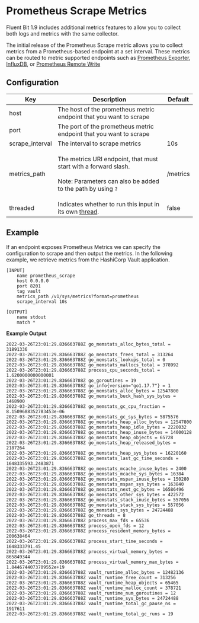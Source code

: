 # Prometheus Scrape Metrics

Fluent Bit 1.9 includes additional metrics features to allow you to collect both logs and metrics with the same collector.&#x20;

The initial release of the Prometheus Scrape metric allows you to collect metrics from a Prometheus-based endpoint at a set interval. These metrics can be routed to metric supported endpoints such as [Prometheus Exporter](../outputs/prometheus-exporter.md), [InfluxDB](../outputs/influxdb.md), or [Prometheus Remote Write](../outputs/prometheus-remote-write.md)

## Configuration <a href="#configuration" id="configuration"></a>

| Key             | Description                                                                                                                                          | Default  |
| --------------- | ---------------------------------------------------------------------------------------------------------------------------------------------------- | -------- |
| host            | The host of the prometheus metric endpoint that you want to scrape                                                                                   |          |
| port            | The port of the prometheus metric endpoint that you want to scrape                                                                                    |          |
| scrape\_interval | The interval to scrape metrics                                                                                                                       | 10s      |
| metrics\_path   | <p>The metrics URI endpoint, that must start with a forward slash.<br><br>Note: Parameters can also be added to the path by using <code>?</code></p> | /metrics |
| threaded | Indicates whether to run this input in its own [thread](../../administration/multithreading.md#inputs). | false |

## Example

If an endpoint exposes Prometheus Metrics we can specify the configuration to scrape and then output the metrics. In the following example, we retrieve metrics from the HashiCorp Vault application.

```
[INPUT]
    name prometheus_scrape
    host 0.0.0.0
    port 8201
    tag vault
    metrics_path /v1/sys/metrics?format=prometheus
    scrape_interval 10s

[OUTPUT]
    name stdout
    match *

```

**Example Output**

```
2022-03-26T23:01:29.836663788Z go_memstats_alloc_bytes_total = 31891336
2022-03-26T23:01:29.836663788Z go_memstats_frees_total = 313264
2022-03-26T23:01:29.836663788Z go_memstats_lookups_total = 0
2022-03-26T23:01:29.836663788Z go_memstats_mallocs_total = 378992
2022-03-26T23:01:29.836663788Z process_cpu_seconds_total = 1.6200000000000001
2022-03-26T23:01:29.836663788Z go_goroutines = 19
2022-03-26T23:01:29.836663788Z go_info{version="go1.17.7"} = 1
2022-03-26T23:01:29.836663788Z go_memstats_alloc_bytes = 12547800
2022-03-26T23:01:29.836663788Z go_memstats_buck_hash_sys_bytes = 1468900
2022-03-26T23:01:29.836663788Z go_memstats_gc_cpu_fraction = 8.1509688352783453e-06
2022-03-26T23:01:29.836663788Z go_memstats_gc_sys_bytes = 5875576
2022-03-26T23:01:29.836663788Z go_memstats_heap_alloc_bytes = 12547800
2022-03-26T23:01:29.836663788Z go_memstats_heap_idle_bytes = 2220032
2022-03-26T23:01:29.836663788Z go_memstats_heap_inuse_bytes = 14000128
2022-03-26T23:01:29.836663788Z go_memstats_heap_objects = 65728
2022-03-26T23:01:29.836663788Z go_memstats_heap_released_bytes = 2187264
2022-03-26T23:01:29.836663788Z go_memstats_heap_sys_bytes = 16220160
2022-03-26T23:01:29.836663788Z go_memstats_last_gc_time_seconds = 1648335593.2483871
2022-03-26T23:01:29.836663788Z go_memstats_mcache_inuse_bytes = 2400
2022-03-26T23:01:29.836663788Z go_memstats_mcache_sys_bytes = 16384
2022-03-26T23:01:29.836663788Z go_memstats_mspan_inuse_bytes = 150280
2022-03-26T23:01:29.836663788Z go_memstats_mspan_sys_bytes = 163840
2022-03-26T23:01:29.836663788Z go_memstats_next_gc_bytes = 16586496
2022-03-26T23:01:29.836663788Z go_memstats_other_sys_bytes = 422572
2022-03-26T23:01:29.836663788Z go_memstats_stack_inuse_bytes = 557056
2022-03-26T23:01:29.836663788Z go_memstats_stack_sys_bytes = 557056
2022-03-26T23:01:29.836663788Z go_memstats_sys_bytes = 24724488
2022-03-26T23:01:29.836663788Z go_threads = 8
2022-03-26T23:01:29.836663788Z process_max_fds = 65536
2022-03-26T23:01:29.836663788Z process_open_fds = 12
2022-03-26T23:01:29.836663788Z process_resident_memory_bytes = 200638464
2022-03-26T23:01:29.836663788Z process_start_time_seconds = 1648333791.45
2022-03-26T23:01:29.836663788Z process_virtual_memory_bytes = 865849344
2022-03-26T23:01:29.836663788Z process_virtual_memory_max_bytes = 1.8446744073709552e+19
2022-03-26T23:01:29.836663788Z vault_runtime_alloc_bytes = 12482136
2022-03-26T23:01:29.836663788Z vault_runtime_free_count = 313256
2022-03-26T23:01:29.836663788Z vault_runtime_heap_objects = 65465
2022-03-26T23:01:29.836663788Z vault_runtime_malloc_count = 378721
2022-03-26T23:01:29.836663788Z vault_runtime_num_goroutines = 12
2022-03-26T23:01:29.836663788Z vault_runtime_sys_bytes = 24724488
2022-03-26T23:01:29.836663788Z vault_runtime_total_gc_pause_ns = 1917611
2022-03-26T23:01:29.836663788Z vault_runtime_total_gc_runs = 19
```
